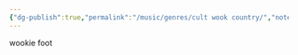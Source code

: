 ```yaml
---
{"dg-publish":true,"permalink":"/music/genres/cult wook country/","noteIcon":""}
---
```


wookie foot 